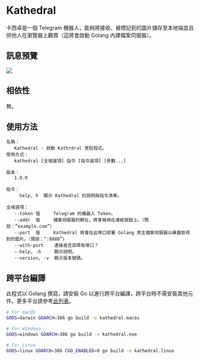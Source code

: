 # Kathedral

卡西卓是一個 Telegram 機器人，能夠將接收、被標記到的圖片儲存至本地端並且供他人在瀏覽器上觀賞（這將會啟動 Golang 內建檔案伺服器）。

## 訊息預覽

![](http://i.imgur.com/9gXmzov.png)

## 相依性
無。

## 使用方法

```
名稱：
   Kathedral - 啟動 Kathrdral 常駐程式。
使用方式：
   kathedral [全域選項] 指令 [指令選項] [參數...]

版本：
   1.0.0

指令：
     help, h  顯示 Kathedral 的說明與指令清單。

全域選項：
   --token 值     Telegram 的機器人 Token。
   --addr  值     檔案伺服器的網址，將會被用在連結按鈕上。（預設：“example.com”）
   --port  值     Kathedral 將會在此埠口部署 Golang 原生檔案伺服器以暴露取得到的圖片。（預設：“:8888”）
   --with-port    連接是否該帶有埠口？
   --help, -h     顯示說明。
   --version, -v  顯示版本號碼。
```

## 跨平台編譯

此程式以 Golang 撰寫，請安裝 Go 以進行跨平台編譯，跨平台時不需安裝其他元件。更多平台請參考[此列表](https://golang.org/doc/install/source#environment)。

```bash
# For macOS
GOOS=darwin GOARCH=386 go build -o kathedral.macos

# For Windows
GOOS=windows GOARCH=386 go build -o kathedral.exe

# For Linux
GOOS=linux GOARCH=386 CGO_ENABLED=0 go build -o kathedral.linux
```

